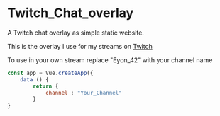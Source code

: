 # Twitch_Chat_overlay
A Twitch chat overlay as simple static website.

This is the overlay I use for my streams on [Twitch](https://www.twitch.tv/eyon_42)

To use in your own stream replace "Eyon_42" with your channel name

```js
const app = Vue.createApp({
    data () {
        return {
            channel : "Your_Channel"
        }
}
```
